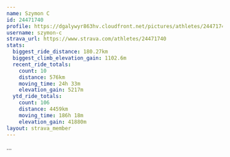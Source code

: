 ```yaml
---
name: Szymon C
id: 24471740
profile: https://dgalywyr863hv.cloudfront.net/pictures/athletes/24471740/7213253/3/large.jpg
username: szymon-c
strava_url: https://www.strava.com/athletes/24471740
stats:
  biggest_ride_distance: 180.27km
  biggest_climb_elevation_gain: 1102.6m
  recent_ride_totals:
    count: 10
    distance: 576km
    moving_time: 24h 33m
    elevation_gain: 5217m
  ytd_ride_totals:
    count: 106
    distance: 4459km
    moving_time: 186h 18m
    elevation_gain: 41880m
layout: strava_member
--- 
```

...
